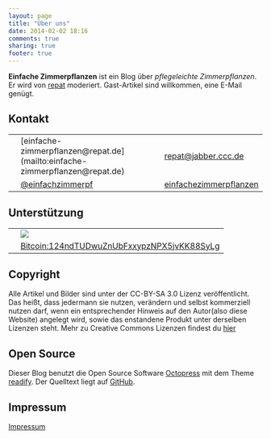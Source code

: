 ```yaml
---
layout: page
title: "Über uns"
date: 2014-02-02 18:16
comments: true
sharing: true
footer: true
---
```

**Einfache Zimmerpflanzen** ist ein Blog über *pflegeleichte Zimmerpflanzen*. Er wird von [repat](http://repat.de) moderiert. Gast-Artikel sind willkommen, eine E-Mail genügt.

## Kontakt
<table border="0">
    <tr>
        <td><i class="fa fa-envelope"></i></td>
        <td>[einfache-zimmerpflanzen@repat.de](mailto:einfache-zimmerpflanzen@repat.de) <a href="http://repat.de/files/repat_pub_key.asc"><i class="fa fa-key"></i></a></td>
        <td><i class="fa fa-comment"></i></td>
        <td><a href="xmpp:repat@jabber.ccc.de">repat@jabber.ccc.de</a></td>
    </tr>
    <tr>
        <td><i class="fa fa-twitter"></i></td>
        <td><a href="https://twitter.com/einfachzimmerpf">@einfachzimmerpf</a></td>
        <td><i class="fa fa-facebook"></i></td>
        <td><a href="https://facebook.com/einfachzimmerpf">einfachezimmerpflanzen</a></td>
    </tr>
</table>

## Unterstützung
<table border="0">
    <tr>
        <td><i class="fa fa-euro"></i></td>
        <td><a href="https://flattr.com/submit/auto?user_id=repat&amp;url=https://github.com/einfache-zimmerpflanzen/einfache-zimmerpflanzen.github.ui&amp;title=einfache-zimmerpflanzen&amp;language=&amp;tags=github&amp;category=software"><img src="http://api.flattr.com/button/flattr-badge-large.png" /></a></td>
    </tr>
    <tr>
        <td><i class="fa fa-bitcoin"></i></td>
        <td><a href="bitcoin:124ndTUDwuZnUbFxxypzNPX5jvKK88SyLg">Bitcoin:124ndTUDwuZnUbFxxypzNPX5jvKK88SyLg</a></td>
    </tr>
</table>
    
## Copyright
Alle Artikel und Bilder sind unter der CC-BY-SA 3.0 Lizenz veröffentlicht.
Das heißt, dass jedermann sie nutzen, verändern und selbst kommerziell nutzen darf, wenn ein entsprechender Hinweis auf den Autor(also diese Website) angelegt wird, sowie das enstandene Produkt unter derselben Lizenzen steht.
Mehr zu Creative Commons Lizenzen findest du [hier](http://creativecommons.org/licenses/by-sa/3.0/)

## Open Source
Dieser Blog benutzt die Open Source Software [Octopress](http://octopress.org) mit dem Theme [readify](https://github.com/vladigleba/readify).
Der Quelltext liegt auf [GitHub](https://github.com/einfache-zimmerpflanzen/einfache-zimmerpflanzen.github.io).

## Impressum
<i class="fa fa-info"></i> [Impressum](http://repat.de/Bilder/pr/musserpmi.PNG)
